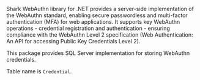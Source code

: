 Shark WebAuthn library for .NET provides a server-side implementation of the WebAuthn standard, enabling secure passwordless and multi-factor authentication (MFA) for web applications. It supports key WebAuthn operations - credential registration and authentication - ensuring compliance with the WebAuthn Level 2 specification (Web Authentication: An API for accessing Public Key Credentials Level 2).

This package provides SQL Server implementation for storing WebAuthn credentials.

Table name is `Credential`.
